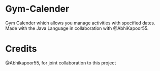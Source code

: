 # Gym-Calender
Gym Calender which allows you manage activities with specified dates. Made with the Java Language in collaboration with @AbhiKapoor55.


# Credits
@Abhikapoor55, for joint collaboration to this project
